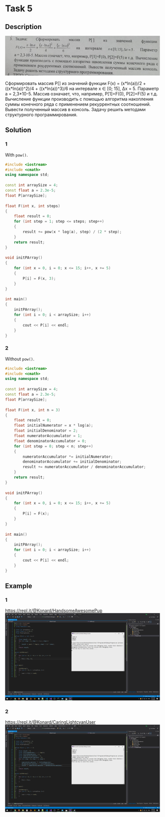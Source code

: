 # Task 5

## Description

![Description](5_description.png)

Сформировать массив Р\[\] из значений функции F(x) = (x\*ln(a))/2 + ((x\*ln(a))^2)/4 + ((x\*ln(a))^3)/6 на интервале x ∈ \[0; 15\], Δx = 5. Параметр а = 2,3\*10-5. Массив означает, что, например, Р\[1\]=F(0), Р\[2\]=F(5) и т.д. Вычисление функции производить с помощью алгоритма накопления суммы конечного ряда с применением рекуррентных соотношений. Вывести полученный массив в консоль. Задачу решить методами структyрного программирования.

## Solution

### 1

With `pow()`.

```C++
#include <iostream>
#include <cmath>
using namespace std;

const int arraySize = 4;
const float a = 2.3e-5;
float P[arraySize];

float F(int x, int steps)
{
    float result = 0;
    for (int step = 1; step <= steps; step++)
    {
        result += pow(x * log(a), step) / (2 * step);
    }
    return result;
}

void initPArray()
{
    for (int x = 0, i = 0; x <= 15; i++, x += 5)
    {
        P[i] = F(x, 3);
    }
}

int main() 
{
    initPArray();
    for (int i = 0; i < arraySize; i++)
    {
        cout << P[i] << endl;
    }
}
```

### 2

Without `pow()`.

```C++
#include <iostream>
#include <cmath>
using namespace std;

const int arraySize = 4;
const float a = 2.3e-5;
float P[arraySize];

float F(int x, int n = 3)
{
    float result = 0;
    float initialNumerator = x * log(a);
    float initialDenominator = 2;
    float numeratorAccumulator = 1;
    float denominatorAccumulator = 0;
    for (int step = 0; step < n; step++)
    {
        numeratorAccumulator *= initialNumerator;
        denominatorAccumulator += initialDenominator;
        result += numeratorAccumulator / denominatorAccumulator;
    }
    return result;
}

void initPArray()
{
    for (int x = 0, i = 0; x <= 15; i++, x += 5)
    {
        P[i] = F(x);
    }
}

int main() 
{
    initPArray();
    for (int i = 0; i < arraySize; i++)
    {
        cout << P[i] << endl;
    }
}
```

## Example

### 1

https://repl.it/@Konard/HandsomeAwesomePup
![Description](5_screenshot_1.png)

### 2

https://repl.it/@Konard/CaringLightcyanUser
![Description](5_screenshot_2.png)